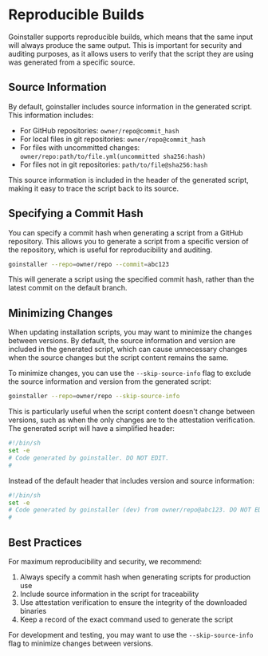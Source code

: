 # Reproducible Builds

Goinstaller supports reproducible builds, which means that the same input will always produce the same output. This is important for security and auditing purposes, as it allows users to verify that the script they are using was generated from a specific source.

## Source Information

By default, goinstaller includes source information in the generated script. This information includes:

- For GitHub repositories: `owner/repo@commit_hash`
- For local files in git repositories: `owner/repo@commit_hash`
- For files with uncommitted changes: `owner/repo:path/to/file.yml(uncommitted sha256:hash)`
- For files not in git repositories: `path/to/file@sha256:hash`

This source information is included in the header of the generated script, making it easy to trace the script back to its source.

## Specifying a Commit Hash

You can specify a commit hash when generating a script from a GitHub repository. This allows you to generate a script from a specific version of the repository, which is useful for reproducibility and auditing.

```bash
goinstaller --repo=owner/repo --commit=abc123
```

This will generate a script using the specified commit hash, rather than the latest commit on the default branch.

## Minimizing Changes

When updating installation scripts, you may want to minimize the changes between versions. By default, the source information and version are included in the generated script, which can cause unnecessary changes when the source changes but the script content remains the same.

To minimize changes, you can use the `--skip-source-info` flag to exclude the source information and version from the generated script:

```bash
goinstaller --repo=owner/repo --skip-source-info
```

This is particularly useful when the script content doesn't change between versions, such as when the only changes are to the attestation verification. The generated script will have a simplified header:

```bash
#!/bin/sh
set -e
# Code generated by goinstaller. DO NOT EDIT.
#
```

Instead of the default header that includes version and source information:

```bash
#!/bin/sh
set -e
# Code generated by goinstaller (dev) from owner/repo@abc123. DO NOT EDIT.
#
```

## Best Practices

For maximum reproducibility and security, we recommend:

1. Always specify a commit hash when generating scripts for production use
2. Include source information in the script for traceability
3. Use attestation verification to ensure the integrity of the downloaded binaries
4. Keep a record of the exact command used to generate the script

For development and testing, you may want to use the `--skip-source-info` flag to minimize changes between versions.
